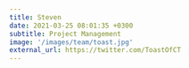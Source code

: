 ```yaml
---
title: Steven
date: 2021-03-25 08:01:35 +0300
subtitle: Project Management
image: '/images/team/toast.jpg'
external_url: https://twitter.com/ToastOfCT
---
```


